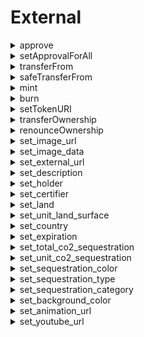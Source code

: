 
External
========
  
<details>
  
<summary>approve</summary>

  
  
**Implicit args**

```rust
pedersen_ptr(HashBuiltin*)
syscall_ptr(felt*)
range_check_ptr
```  
  
**Explicit args**

```rust
to(felt)
tokenId(Uint256)
```  
  
**Returns**

```rust

```  
</details>
  
<details>
  
<summary>setApprovalForAll</summary>

  
  
**Implicit args**

```rust
syscall_ptr(felt*)
pedersen_ptr(HashBuiltin*)
range_check_ptr
```  
  
**Explicit args**

```rust
operator(felt)
approved(felt)
```  
  
**Returns**

```rust

```  
</details>
  
<details>
  
<summary>transferFrom</summary>

  
  
**Implicit args**

```rust
pedersen_ptr(HashBuiltin*)
syscall_ptr(felt*)
range_check_ptr
```  
  
**Explicit args**

```rust
from_(felt)
to(felt)
tokenId(Uint256)
```  
  
**Returns**

```rust

```  
</details>
  
<details>
  
<summary>safeTransferFrom</summary>

  
  
**Implicit args**

```rust
pedersen_ptr(HashBuiltin*)
syscall_ptr(felt*)
range_check_ptr
```  
  
**Explicit args**

```rust

```  
  
**Returns**

```rust

```  
</details>
  
<details>
  
<summary>mint</summary>

  
  
**Implicit args**

```rust
pedersen_ptr(HashBuiltin*)
syscall_ptr(felt*)
range_check_ptr
```  
  
**Explicit args**

```rust
to(felt)
tokenId(Uint256)
```  
  
**Returns**

```rust

```  
</details>
  
<details>
  
<summary>burn</summary>

  
  
**Implicit args**

```rust
pedersen_ptr(HashBuiltin*)
syscall_ptr(felt*)
range_check_ptr
```  
  
**Explicit args**

```rust
tokenId(Uint256)
```  
  
**Returns**

```rust

```  
</details>
  
<details>
  
<summary>setTokenURI</summary>

  
  
**Implicit args**

```rust
pedersen_ptr(HashBuiltin*)
syscall_ptr(felt*)
range_check_ptr
```  
  
**Explicit args**

```rust
tokenId(Uint256)
tokenURI(felt)
```  
  
**Returns**

```rust

```  
</details>
  
<details>
  
<summary>transferOwnership</summary>

  
  
**Implicit args**

```rust
syscall_ptr(felt*)
pedersen_ptr(HashBuiltin*)
range_check_ptr
```  
  
**Explicit args**

```rust
newOwner(felt)
```  
  
**Returns**

```rust

```  
</details>
  
<details>
  
<summary>renounceOwnership</summary>

  
  
**Implicit args**

```rust
syscall_ptr(felt*)
pedersen_ptr(HashBuiltin*)
range_check_ptr
```  
  
**Explicit args**

```rust

```  
  
**Returns**

```rust

```  
</details>
  
<details>
  
<summary>set_image_url</summary>

  
  
**Implicit args**

```rust
syscall_ptr(felt*)
pedersen_ptr(HashBuiltin*)
bitwise_ptr(BitwiseBuiltin*)
range_check_ptr
```  
  
**Explicit args**

```rust

```  
  
**Returns**

```rust

```  
</details>
  
<details>
  
<summary>set_image_data</summary>

  
  
**Implicit args**

```rust
syscall_ptr(felt*)
pedersen_ptr(HashBuiltin*)
bitwise_ptr(BitwiseBuiltin*)
range_check_ptr
```  
  
**Explicit args**

```rust

```  
  
**Returns**

```rust

```  
</details>
  
<details>
  
<summary>set_external_url</summary>

  
  
**Implicit args**

```rust
syscall_ptr(felt*)
pedersen_ptr(HashBuiltin*)
bitwise_ptr(BitwiseBuiltin*)
range_check_ptr
```  
  
**Explicit args**

```rust

```  
  
**Returns**

```rust

```  
</details>
  
<details>
  
<summary>set_description</summary>

  
  
**Implicit args**

```rust
syscall_ptr(felt*)
pedersen_ptr(HashBuiltin*)
bitwise_ptr(BitwiseBuiltin*)
range_check_ptr
```  
  
**Explicit args**

```rust

```  
  
**Returns**

```rust

```  
</details>
  
<details>
  
<summary>set_holder</summary>

  
  
**Implicit args**

```rust
syscall_ptr(felt*)
pedersen_ptr(HashBuiltin*)
bitwise_ptr(BitwiseBuiltin*)
range_check_ptr
```  
  
**Explicit args**

```rust

```  
  
**Returns**

```rust

```  
</details>
  
<details>
  
<summary>set_certifier</summary>

  
  
**Implicit args**

```rust
syscall_ptr(felt*)
pedersen_ptr(HashBuiltin*)
bitwise_ptr(BitwiseBuiltin*)
range_check_ptr
```  
  
**Explicit args**

```rust

```  
  
**Returns**

```rust

```  
</details>
  
<details>
  
<summary>set_land</summary>

  
  
**Implicit args**

```rust
syscall_ptr(felt*)
pedersen_ptr(HashBuiltin*)
bitwise_ptr(BitwiseBuiltin*)
range_check_ptr
```  
  
**Explicit args**

```rust

```  
  
**Returns**

```rust

```  
</details>
  
<details>
  
<summary>set_unit_land_surface</summary>

  
  
**Implicit args**

```rust
syscall_ptr(felt*)
pedersen_ptr(HashBuiltin*)
bitwise_ptr(BitwiseBuiltin*)
range_check_ptr
```  
  
**Explicit args**

```rust

```  
  
**Returns**

```rust

```  
</details>
  
<details>
  
<summary>set_country</summary>

  
  
**Implicit args**

```rust
syscall_ptr(felt*)
pedersen_ptr(HashBuiltin*)
bitwise_ptr(BitwiseBuiltin*)
range_check_ptr
```  
  
**Explicit args**

```rust

```  
  
**Returns**

```rust

```  
</details>
  
<details>
  
<summary>set_expiration</summary>

  
  
**Implicit args**

```rust
syscall_ptr(felt*)
pedersen_ptr(HashBuiltin*)
bitwise_ptr(BitwiseBuiltin*)
range_check_ptr
```  
  
**Explicit args**

```rust

```  
  
**Returns**

```rust

```  
</details>
  
<details>
  
<summary>set_total_co2_sequestration</summary>

  
  
**Implicit args**

```rust
syscall_ptr(felt*)
pedersen_ptr(HashBuiltin*)
bitwise_ptr(BitwiseBuiltin*)
range_check_ptr
```  
  
**Explicit args**

```rust

```  
  
**Returns**

```rust

```  
</details>
  
<details>
  
<summary>set_unit_co2_sequestration</summary>

  
  
**Implicit args**

```rust
syscall_ptr(felt*)
pedersen_ptr(HashBuiltin*)
bitwise_ptr(BitwiseBuiltin*)
range_check_ptr
```  
  
**Explicit args**

```rust

```  
  
**Returns**

```rust

```  
</details>
  
<details>
  
<summary>set_sequestration_color</summary>

  
  
**Implicit args**

```rust
syscall_ptr(felt*)
pedersen_ptr(HashBuiltin*)
bitwise_ptr(BitwiseBuiltin*)
range_check_ptr
```  
  
**Explicit args**

```rust

```  
  
**Returns**

```rust

```  
</details>
  
<details>
  
<summary>set_sequestration_type</summary>

  
  
**Implicit args**

```rust
syscall_ptr(felt*)
pedersen_ptr(HashBuiltin*)
bitwise_ptr(BitwiseBuiltin*)
range_check_ptr
```  
  
**Explicit args**

```rust

```  
  
**Returns**

```rust

```  
</details>
  
<details>
  
<summary>set_sequestration_category</summary>

  
  
**Implicit args**

```rust
syscall_ptr(felt*)
pedersen_ptr(HashBuiltin*)
bitwise_ptr(BitwiseBuiltin*)
range_check_ptr
```  
  
**Explicit args**

```rust

```  
  
**Returns**

```rust

```  
</details>
  
<details>
  
<summary>set_background_color</summary>

  
  
**Implicit args**

```rust
syscall_ptr(felt*)
pedersen_ptr(HashBuiltin*)
bitwise_ptr(BitwiseBuiltin*)
range_check_ptr
```  
  
**Explicit args**

```rust

```  
  
**Returns**

```rust

```  
</details>
  
<details>
  
<summary>set_animation_url</summary>

  
  
**Implicit args**

```rust
syscall_ptr(felt*)
pedersen_ptr(HashBuiltin*)
bitwise_ptr(BitwiseBuiltin*)
range_check_ptr
```  
  
**Explicit args**

```rust

```  
  
**Returns**

```rust

```  
</details>
  
<details>
  
<summary>set_youtube_url</summary>

  
  
**Implicit args**

```rust
syscall_ptr(felt*)
pedersen_ptr(HashBuiltin*)
bitwise_ptr(BitwiseBuiltin*)
range_check_ptr
```  
  
**Explicit args**

```rust

```  
  
**Returns**

```rust

```  
</details>
